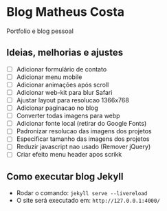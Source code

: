 # Blog Matheus Costa

Portfolio e blog pessoal

## Ideias, melhorias e ajustes

- [ ] Adicionar formulário de contato
- [ ] Adicionar menu mobile
- [ ] Adicionar animações após scroll
- [ ] Adicionar web-kit para blur Safari
- [ ] Ajustar layout para resolucao 1366x768
- [ ] Adicionar paginacao no blog
- [ ] Converter todas imagens para webp
- [ ] Adicionar fonte local (retirar do Google Fonts)
- [ ] Padronizar resolucao das imagens dos projetos
- [ ] Especificar tamanho das imagens dos projetos
- [ ] Reduzir javascript nao usado (Remover jQuery)
- [ ] Criar efeito menu header apos scrikk

## Como executar blog Jekyll

- Rodar o comando: `jekyll serve --livereload`
- O site será executado em: `http://127.0.0.1:4000/`
